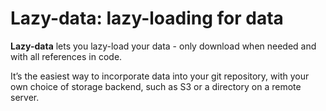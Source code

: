 # Lazy-data: lazy-loading for data

**Lazy-data** lets you lazy-load your data - only download when needed and with all references in code. 

It’s the easiest way to incorporate data into your git repository, with your own choice of storage backend, such as S3 or a directory on a remote server. 
